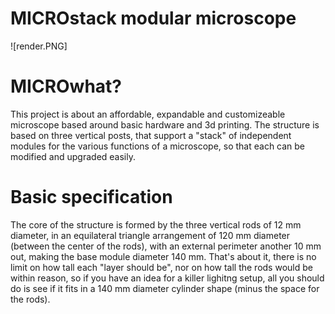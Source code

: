# MICROstack modular microscope

![render.PNG]

# MICROwhat?
This project is about an affordable, expandable and customizeable microscope based around basic hardware and 3d printing.
The structure is based on three vertical posts, that support a "stack" of independent modules for the various functions of a microscope, so that each can be modified and upgraded easily.

# Basic specification
The core of the structure is formed by the three vertical rods of 12 mm diameter, in an equilateral triangle arrangement of 120 mm diameter (between the center of the rods), with an external perimeter another 10 mm out, making the base module diameter 140 mm.
That's about it, there is no limit on how tall each "layer should be", nor on how tall the rods would be within reason, so if you have an idea for a killer lighitng setup, all you should do is see if it fits in a 140 mm diameter cylinder shape (minus the space for the rods).

